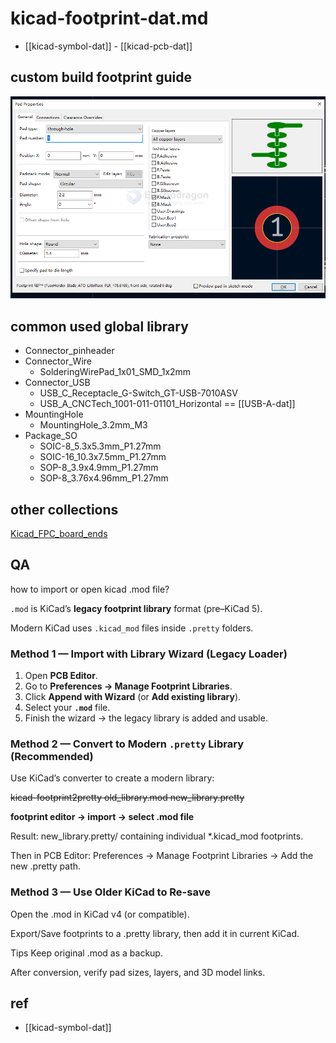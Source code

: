 
# kicad-footprint-dat.md

- [[kicad-symbol-dat]] - [[kicad-pcb-dat]]

## custom build footprint guide 

![](2025-04-29-15-16-53.png)

## common used global library 

- Connector_pinheader 
- Connector_Wire
    - SolderingWirePad_1x01_SMD_1x2mm
- Connector_USB
    - USB_C_Receptacle_G-Switch_GT-USB-7010ASV
    - USB_A_CNCTech_1001-011-01101_Horizontal == [[USB-A-dat]]
- MountingHole 
    - MountingHole_3.2mm_M3  
- Package_SO
    - SOIC-8_5.3x5.3mm_P1.27mm
    - SOIC-16_10.3x7.5mm_P1.27mm
    - SOP-8_3.9x4.9mm_P1.27mm
    - SOP-8_3.76x4.96mm_P1.27mm



## other collections 

[Kicad_FPC_board_ends](https://github.com/mikeWShef/Kicad_FPC_board_ends)



## QA 

how to import or open kicad .mod file?


`.mod` is KiCad’s **legacy footprint library** format (pre–KiCad 5). 

Modern KiCad uses `.kicad_mod` files inside `.pretty` folders.


### Method 1 — Import with Library Wizard (Legacy Loader)

1. Open **PCB Editor**.
2. Go to **Preferences → Manage Footprint Libraries**.
3. Click **Append with Wizard** (or **Add existing library**).
4. Select your **`.mod`** file.
5. Finish the wizard → the legacy library is added and usable.


### Method 2 — Convert to Modern `.pretty` Library (Recommended)

Use KiCad’s converter to create a modern library:

~~kicad-footprint2pretty old_library.mod new_library.pretty~~

**footprint editor -> import -> select .mod file**

Result: new_library.pretty/ containing individual *.kicad_mod footprints.

Then in PCB Editor: Preferences → Manage Footprint Libraries → Add the new .pretty path.

### Method 3 — Use Older KiCad to Re-save

Open the .mod in KiCad v4 (or compatible).

Export/Save footprints to a .pretty library, then add it in current KiCad.

Tips
Keep original .mod as a backup.

After conversion, verify pad sizes, layers, and 3D model links.



## ref 

- [[kicad-symbol-dat]]